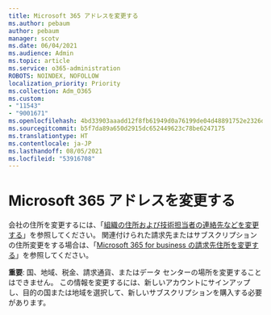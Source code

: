 ```yaml
---
title: Microsoft 365 アドレスを変更する
ms.author: pebaum
author: pebaum
manager: scotv
ms.date: 06/04/2021
ms.audience: Admin
ms.topic: article
ms.service: o365-administration
ROBOTS: NOINDEX, NOFOLLOW
localization_priority: Priority
ms.collection: Adm_O365
ms.custom:
- "11543"
- "9001671"
ms.openlocfilehash: 4bd33903aaadd12f8fb61949d0a76199de04d48891752e2326d38bb1b1a519d5
ms.sourcegitcommit: b5f7da89a650d2915dc652449623c78be6247175
ms.translationtype: HT
ms.contentlocale: ja-JP
ms.lasthandoff: 08/05/2021
ms.locfileid: "53916708"
---
```

# <a name="change-your-microsoft-365-address"></a>Microsoft 365 アドレスを変更する

会社の住所を変更するには、「[組織の住所および技術担当者の連絡先などを変更する](/microsoft-365/admin/manage/change-address-contact-and-more)」を参照してください。 関連付けられた請求先またはサブスクリプションの住所変更をする場合は、「[Microsoft 365 for business の請求先住所を変更する](/microsoft-365/commerce/billing-and-payments/change-your-billing-addresses)」を参照してください。 

**重要**: 国、地域、税金、請求通貨、またはデータ センターの場所を変更することはできません。 この情報を変更するには、新しいアカウントにサインアップし、目的の国または地域を選択して、新しいサブスクリプションを購入する必要があります。 